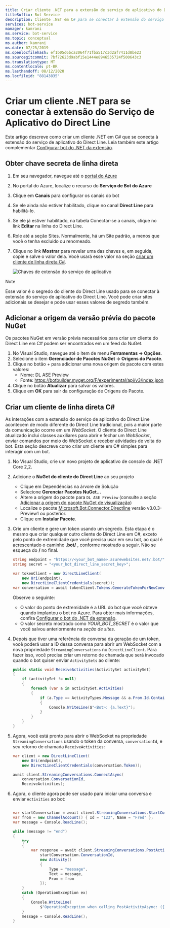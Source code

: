 ```yaml
---
title: Criar cliente .NET para a extensão de serviço de aplicativo do Direct Line
titleSuffix: Bot Service
description: Cliente .NET em C# para se conectar à extensão do serviço de aplicativo do Direct Line
services: bot-service
manager: kamrani
ms.service: bot-service
ms.topic: conceptual
ms.author: kamrani
ms.date: 07/25/2019
ms.openlocfilehash: ef1b05d6bca2064f71fba517c3d2af7411d8be23
ms.sourcegitcommit: 7bf72623d9abf15e1444e8946535724f500643c3
ms.translationtype: MT
ms.contentlocale: pt-BR
ms.lasthandoff: 08/12/2020
ms.locfileid: "88143835"
---
```

# <a name="create-net-client-to-connect-to-direct-line-app-service-extension"></a>Criar um cliente .NET para se conectar à extensão do Serviço de Aplicativo do Direct Line

Este artigo descreve como criar um cliente .NET em C# que se conecta à extensão do serviço de aplicativo do Direct Line.
Leia também este artigo complementar [Configurar bot do .NET da extensão](bot-service-channel-directline-extension-net-bot.md).

## <a name="get-direct-line-secret-key"></a>Obter chave secreta de linha direta

1. Em seu navegador, navegue até o [portal do Azure](https://portal.azure.com/)
1. No portal do Azure, localize o recurso do **Serviço de Bot do Azure**
1. Clique em **Canais** para configurar os canais do bot
1. Se ele ainda não estiver habilitado, clique no canal **Direct Line** para habilitá-lo.
1. Se ele já estiver habilitado, na tabela Conectar-se a canais, clique no link **Editar** na linha do Direct Line.
1. Role até a seção Sites. Normalmente, há um Site padrão, a menos que você o tenha excluído ou renomeado.
1. Clique no link **Mostrar** para revelar uma das chaves e, em seguida, copie e salve o valor dela. Você usará esse valor na seção [criar um cliente de linha direta C#](#create-a-c-direct-line-client).

    ![Chaves de extensão do serviço de aplicativo](./media/channels/direct-line-extension-extension-keys-net-client.png)

> [!NOTE]
> Esse valor é o segredo do cliente do Direct Line usado para se conectar à extensão do serviço de aplicativo do Direct Line. Você pode criar sites adicionais se desejar e pode usar esses valores de segredo também.

## <a name="add-the-preview-nuget-package-source"></a>Adicionar a origem da versão prévia do pacote NuGet

Os pacotes NuGet em versão prévia necessários para criar um cliente do Direct Line em C# podem ser encontrados em um feed do NuGet.

1. No Visual Studio, navegue até o item de menu **Ferramentas -> Opções**.
1. Selecione o item **Gerenciador de Pacotes NuGet -> Origens do Pacote**.
1. Clique no botão + para adicionar uma nova origem de pacote com estes valores:
    - Nome: DL ASE Preview
    - Fonte: https://botbuilder.myget.org/F/experimental/api/v3/index.json
1. Clique no botão **Atualizar** para salvar os valores.
1. Clique em **OK** para sair da configuração de Origens do Pacote.

## <a name="create-a-c-direct-line-client"></a>Criar um cliente de linha direta C#

As interações com a extensão do serviço de aplicativo do Direct Line acontecem de modo diferente do Direct Line tradicional, pois a maior parte da comunicação ocorre em um *WebSocket*. O cliente do Direct Line atualizado inclui classes auxiliares para abrir e fechar um *WebSocket*, enviar comandos por meio do WebSocket e receber atividades de volta do bot. Esta seção descreve como criar um cliente em C# simples para interagir com um bot.

1. No Visual Studio, crie um novo projeto de aplicativo de console do .NET Core 2,2.
1. Adicione o **NuGet do cliente do Direct Line** ao seu projeto
    - Clique em Dependências na árvore de Solução
    - Selecione **Gerenciar Pacotes NuGet...**
    - Altere a origem do pacote para `DL ASE Preview` (consulte a seção [Adicionar a origem do pacote NuGet de visualização](#add-the-preview-nuget-package-source))
    - Localize o pacote [Microsoft.Bot.Connector.Directline](https://www.nuget.org/packages/Microsoft.Bot.Connector.DirectLine/3.0.3-Preview1) versão v3.0.3-Preview1 ou posterior.
    - Clique em **Instalar Pacote**.
1. Crie um cliente e gere um token usando um segredo. Esta etapa é o mesmo que criar qualquer outro cliente do Direct Line em C#, exceto pelo ponto de extremidade que você precisa usar em seu bot, ao qual é acrescentado o caminho **.bot/** , conforme mostrado a seguir. Não se esqueça do **/** no final.

    ```csharp
    string endpoint = "https://<your_bot_name>.azurewebsites.net/.bot/";
    string secret = "<your_bot_direct_line_secret_key>";

    var tokenClient = new DirectLineClient(
        new Uri(endpoint),
        new DirectLineClientCredentials(secret));
    var conversation = await tokenClient.Tokens.GenerateTokenForNewConversationAsync();
    ```

    Observe o seguinte:
    - O valor do ponto de extremidade é a URL do bot que você obteve quando implantou o bot no Azure.  Para obter mais informações, confira [Configurar o bot do .NET da extensão](bot-service-channel-directline-extension-net-bot.md).
    - O valor secreto mostrado como *YOUR_BOT_SECRET* é o valor que você salvou anteriormente na *seção de sites*.

1. Depois que tiver uma referência de conversa da geração de um token, você poderá usar a ID dessa conversa para abrir um WebSocket com a nova propriedade `StreamingConversations` no `DirectLineClient`. Para fazer isso, você precisa criar um retorno de chamada que será invocado quando o bot quiser enviar `ActivitySets` ao cliente:

    ```csharp
    public static void ReceiveActivities(ActivitySet activitySet)
    {
        if (activitySet != null)
        {
            foreach (var a in activitySet.Activities)
            {
                if (a.Type == ActivityTypes.Message && a.From.Id.Contains("bot"))
                {
                    Console.WriteLine($"<Bot>: {a.Text}");
                }
            }
        }
    }
    ```

1. Agora, você está pronto para abrir o WebSocket na propriedade `StreamingConversations` usando o token da conversa, `conversationId`, e seu retorno de chamada `ReceiveActivities`:

    ```csharp
    var client = new DirectLineClient(
        new Uri(endpoint),
        new DirectLineClientCredentials(conversation.Token));

    await client.StreamingConversations.ConnectAsync(
        conversation.ConversationId,
        ReceiveActivities);
    ```

1. Agora, o cliente agora pode ser usado para iniciar uma conversa e enviar `Activities` ao bot:

    ```csharp

    var startConversation = await client.StreamingConversations.StartConversationAsync();
    var from = new ChannelAccount() { Id = "123", Name = "Fred" };
    var message = Console.ReadLine();

    while (message != "end")
    {
        try
        {
            var response = await client.StreamingConversations.PostActivityAsync(
                startConversation.ConversationId,
                new Activity()
                {
                    Type = "message",
                    Text = message,
                    From = from
                });
        }
        catch (OperationException ex)
        {
            Console.WriteLine(
                $"OperationException when calling PostActivityAsync: ({ex.StatusCode})");
        }
        message = Console.ReadLine();
    }
    ```
